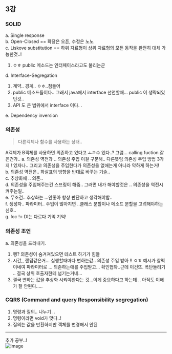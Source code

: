 ## 3강
### SOLID
a. Single response  
b. Open-Closed  == 확장은 오픈, 수정은 노노  
c. Liskove substitution  == 하위 자료형이 상위 자료형의 모든 동작을 완전히 대체 가능한것..!
  1. ㅇㅎ public 메소드는 인터페이스라고도 불리는군

d. Interface-Segregation
  1. 계약.. 경계.. ㅇㅎ..첨들어
  2. public 메소드들이다.. 그래서 java에서 interface 선언할때... public 이 생략되있던것..
  3. API 도 큰 범위에서 interface 이다. .

e. Dependency inversion

### 의존성
> 다른객체나 함수를 사용하는 상태..


A객체가 B객체를 사용하면 의존하고 있다고 ㅗㄹ수 있다..? 그럼... calling fuction 같은건가..
a. 의존성 역전과 .. 의존성 주입 이걸 구분해.. 다른뜻임  의존성 주입 방법 3가지 ! 있자나.. 그리고 의존성을 주입한다가 의존성을 없애는게 아니라 약하게 하는거!  
b. 의존성 역전은.. 화살표의 방향을 반대로 바꾸는 기술..  
c. 추상화에 .. 의존..  
d. 의존성을 주입해주는건 스프링이 해줌.. 그러면 내가 해야할것은 .. 의존성을 역전시켜주는일..  
e. 무조건.. 추상화는 ...안좋아 항상 판단하고 생각해야함..  
f. 생성자.. 파라미터.. 주입이 많아지면 ..클래스 분할이나 메소드 분할을 고려해야하는 신호..   
g. Ioc != DI는 다르다 기억 기억!    

### 의존성 조언
a. 의존성을 드러내기.
  1. 왱? 의존성이 숨겨져있으면 테스트 하기가 힘들
  2. 시간,, 랜덤같은거... 실행할때마다 변하는값.. 의존성 주입 받아 !! ㅇㅎ 예시가 찰떡이네여  파라미터로 ... 의존하는애를 주입받고... 확인햅봐..근데 이건또. 폭탄돌리기 .. 결국 상위 호출자한테 넘기는거네...
  3. 결국 변하는 값을 추상화 시켜야한다는 것...이게 중요하다고 하는데 .. 아직도 이해가 잘 안된다.....

### CQRS (Command and query Responsibility segregation)
  1. 명령과 질의.. 나누기 ..
  2. 명령이라면 void가 맞다..!
  3. 질의는 값을 반환하지만 객체를 변경해서 안된

---
추가 공부..!  
![image](https://github.com/j-jh-Study/testcode/assets/117059721/db99d683-ad74-4998-adba-b69de3793f53)
